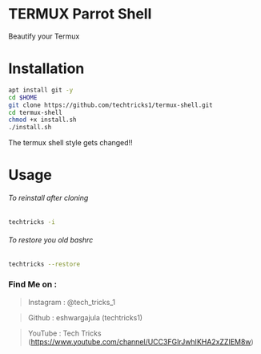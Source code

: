 # TERMUX Parrot Shell
Beautify your Termux 
# Installation
```bash
apt install git -y
cd $HOME
git clone https://github.com/techtricks1/termux-shell.git
cd termux-shell
chmod +x install.sh
./install.sh
```
The termux shell style gets changed!!
# Usage
###### To reinstall after cloning
```bash
techtricks -i
```
###### To restore you old bashrc
```bash
techtricks --restore
```

### Find Me on :
> Instagram : @tech_tricks_1

> Github    : eshwargajula (techtricks1)

> YouTube   : Tech Tricks (https://www.youtube.com/channel/UCC3FGIrJwhIKHA2xZZIEM8w)
                

